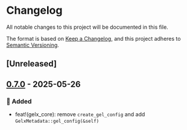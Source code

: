# Changelog

All notable changes to this project will be documented in this file.

The format is based on [Keep a Changelog](https://keepachangelog.com/en/1.0.0/),
and this project adheres to [Semantic Versioning](https://semver.org/spec/v2.0.0.html).

## [Unreleased]

## [0.7.0](https://github.com/ifiokjr/gelx/compare/v0.6.0...v0.7.0) - 2025-05-26

### <!-- 0 -->🎉 Added

- feat!(gelx_core): remove `create_gel_config` and add `GelxMetadata::gel_config(&self)`
